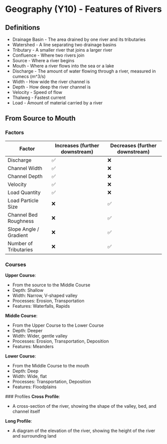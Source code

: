 # Geography (Y10) - Features of Rivers
## Definitions
* Drainage Basin - The area drained by one river and its tributaries
* Watershed - A line separating two drainage basins
* Tributary - A smaller river that joins a larger river
* Confluence - Where two rivers join
* Source - Where a river begins
* Mouth - Where a river flows into the sea or a lake
* Discharge - The amount of water flowing through a river, measured in cumecs (m^3/s)
* Width - How wide the river channel is
* Depth - How deep the river channel is
* Velocity - Speed of flow
* Thalweg - Fastest current
* Load - Amount of material carried by a river

## From Source to Mouth
### Factors
| Factor | Increases (further downstream) | Decreases (further downstream) |
| ------ | ------------------------------ | ------------------------------ |
| Discharge | :white_check_mark: | :x: |
| Channel Width | :white_check_mark: | :x: |
| Channel Depth | :white_check_mark: | :x: |
| Velocity | :white_check_mark: | :x: |
| Load Quantity | :white_check_mark: | :x: |
| Load Particle Size | :x: | :white_check_mark: |
| Channel Bed Roughness | :x: | :white_check_mark: |
| Slope Angle / Gradient | :x: | :white_check_mark: |
| Number of Tributaries | :x: | :white_check_mark: |

### Courses
**Upper Course**:
* From the source to the Middle Course
* Depth: Shallow
* Width: Narrow, V-shaped valley
* Processes: Erosion, Transportation
* Features: Waterfalls, Rapids

**Middle Course**:
* From the Upper Course to the Lower Course
* Depth: Deeper
* Width: Wider, gentle valley
* Processes: Erosion, Transportation, Deposition
* Features: Meanders
 
**Lower Course**:
* From the Middle Course to the mouth
* Depth: Deep
* Width: Wide, flat
* Processes: Transportation, Deposition
* Features: Floodplains

### Profiles
**Cross Profile**:
* A cross-section of the river, showing the shape of the valley, bed, and channel itself

**Long Profile**:
* A diagram of the elevation of the river, showing the height of the river and surrounding land

